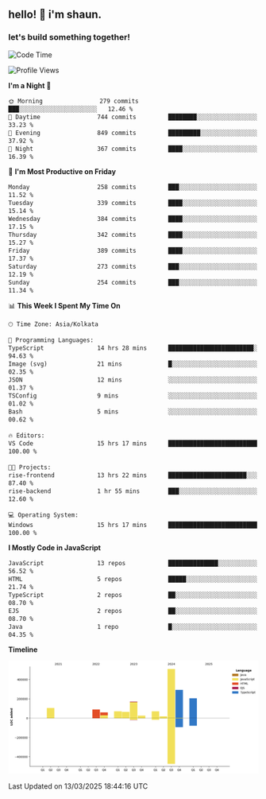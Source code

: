 ## hello! 👋 i'm shaun. 
### let's build something together!
<!--START_SECTION:waka-->
![Code Time](http://img.shields.io/badge/Code%20Time-49%20hrs%2036%20mins-blue)

![Profile Views](http://img.shields.io/badge/Profile%20Views-0-blue)

**I'm a Night 🦉** 

```text
🌞 Morning                279 commits         ███░░░░░░░░░░░░░░░░░░░░░░   12.46 % 
🌆 Daytime                744 commits         ████████░░░░░░░░░░░░░░░░░   33.23 % 
🌃 Evening                849 commits         █████████░░░░░░░░░░░░░░░░   37.92 % 
🌙 Night                  367 commits         ████░░░░░░░░░░░░░░░░░░░░░   16.39 % 
```
📅 **I'm Most Productive on Friday** 

```text
Monday                   258 commits         ███░░░░░░░░░░░░░░░░░░░░░░   11.52 % 
Tuesday                  339 commits         ████░░░░░░░░░░░░░░░░░░░░░   15.14 % 
Wednesday                384 commits         ████░░░░░░░░░░░░░░░░░░░░░   17.15 % 
Thursday                 342 commits         ████░░░░░░░░░░░░░░░░░░░░░   15.27 % 
Friday                   389 commits         ████░░░░░░░░░░░░░░░░░░░░░   17.37 % 
Saturday                 273 commits         ███░░░░░░░░░░░░░░░░░░░░░░   12.19 % 
Sunday                   254 commits         ███░░░░░░░░░░░░░░░░░░░░░░   11.34 % 
```


📊 **This Week I Spent My Time On** 

```text
🕑︎ Time Zone: Asia/Kolkata

💬 Programming Languages: 
TypeScript               14 hrs 28 mins      ████████████████████████░   94.63 % 
Image (svg)              21 mins             █░░░░░░░░░░░░░░░░░░░░░░░░   02.35 % 
JSON                     12 mins             ░░░░░░░░░░░░░░░░░░░░░░░░░   01.37 % 
TSConfig                 9 mins              ░░░░░░░░░░░░░░░░░░░░░░░░░   01.02 % 
Bash                     5 mins              ░░░░░░░░░░░░░░░░░░░░░░░░░   00.62 % 

🔥 Editors: 
VS Code                  15 hrs 17 mins      █████████████████████████   100.00 % 

🐱‍💻 Projects: 
rise-frontend            13 hrs 22 mins      ██████████████████████░░░   87.40 % 
rise-backend             1 hr 55 mins        ███░░░░░░░░░░░░░░░░░░░░░░   12.60 % 

💻 Operating System: 
Windows                  15 hrs 17 mins      █████████████████████████   100.00 % 
```

**I Mostly Code in JavaScript** 

```text
JavaScript               13 repos            ██████████████░░░░░░░░░░░   56.52 % 
HTML                     5 repos             █████░░░░░░░░░░░░░░░░░░░░   21.74 % 
TypeScript               2 repos             ██░░░░░░░░░░░░░░░░░░░░░░░   08.70 % 
EJS                      2 repos             ██░░░░░░░░░░░░░░░░░░░░░░░   08.70 % 
Java                     1 repo              █░░░░░░░░░░░░░░░░░░░░░░░░   04.35 % 
```



**Timeline**

![Lines of Code chart](https://raw.githubusercontent.com/ShaunDaniel/ShaunDaniel/main/assets/bar_graph.png)


 Last Updated on 13/03/2025 18:44:16 UTC
<!--END_SECTION:waka-->
